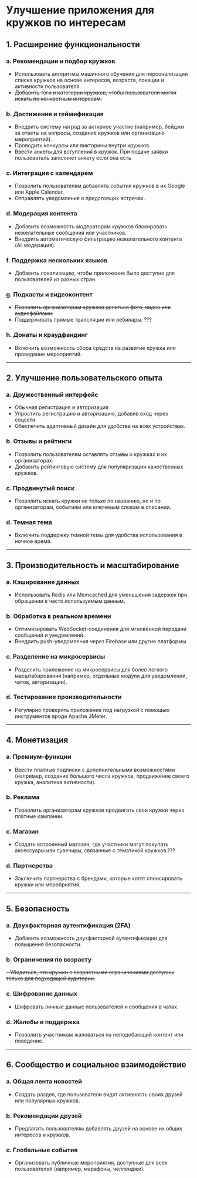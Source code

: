 # Улучшение приложения для кружков по интересам

## 1. Расширение функциональности

### a. Рекомендации и подбор кружков

- Использовать алгоритмы машинного обучения для персонализации списка кружков на основе интересов, возраста, локации и
  активности пользователя.
- ~~Добавить теги и категории кружков, чтобы пользователи могли искать по конкретным интересам.~~

### b. Достижения и геймификация

- Внедрить систему наград за активное участие (например, бейджи за ответы на вопросы, создание кружков или организацию
  мероприятий).
- Проводить конкурсы или викторины внутри кружков.
- Ввести анкеты для вступления в кружок. При подаче заявки пользователь заполняет анкету если она есть

### c. Интеграция с календарем

- Позволить пользователям добавлять события кружков в их Google или Apple Calendar.
- Отправлять уведомления о предстоящих встречах.

### d. Модерация контента

- Добавить возможность модераторам кружков блокировать нежелательные сообщения или участников.
- Внедрить автоматическую фильтрацию нежелательного контента (AI-модерация).

### f. Поддержка нескольких языков

- Добавить локализацию, чтобы приложение было доступно для пользователей из разных стран.

### g. Подкасты и видеоконтент

- ~~Позволить организаторам кружков делиться фото, видео или аудиофайлами.~~
- Поддерживать прямые трансляции или вебинары. ???

### h. Донаты и краудфандинг

- Включить возможность сбора средств на развитие кружка или проведение мероприятий.

---

## 2. Улучшение пользовательского опыта

### a. Дружественный интерфейс

- Обычная регистрация и авторизация
- Упростить регистрацию и авторизацию, добавив вход через соцсети.
- Обеспечить адаптивный дизайн для удобства на всех устройствах.

### b. Отзывы и рейтинги

- Позволить пользователям оставлять отзывы о кружках и их организаторах.
- Добавить рейтинговую систему для популяризации качественных кружков.

### c. Продвинутый поиск

- Позволить искать кружки не только по названию, но и по организаторам, событиям или ключевым словам в описании.

### d. Темная тема

- Включить поддержку темной темы для удобства использования в ночное время.

---

## 3. Производительность и масштабирование

### a. Кэширование данных

- Использовать Redis или Memcached для уменьшения задержек при обращении к часто используемым данным.

### b. Обработка в реальном времени

- Оптимизировать WebSocket-соединения для мгновенной передачи сообщений и уведомлений.
- Внедрить push-уведомления через Firebase или другие платформы.

### c. Разделение на микросервисы

- Разделить приложение на микросервисы для более легкого масштабирования (например, отдельные модули для уведомлений,
  чатов, авторизации).

### d. Тестирование производительности

- Регулярно проверять приложение под нагрузкой с помощью инструментов вроде Apache JMeter.

---

## 4. Монетизация

### a. Премиум-функции

- Ввести платные подписки с дополнительными возможностями (например, создание большого числа кружков, продвижение своего
  кружка, аналитика активности).

### b. Реклама

- Позволить организаторам кружков продвигать свои кружки через платные кампании.

### c. Магазин

- Создать встроенный магазин, где участники могут покупать аксессуары или сувениры, связанные с тематикой кружков.???

### d. Партнерства

- Заключить партнерства с брендами, которые хотят спонсировать кружки или мероприятия.

---

## 5. Безопасность

### a. Двухфакторная аутентификация (2FA)

- Добавить возможность двухфакторной аутентификации для повышения безопасности.

### b. Ограничения по возрасту

~~- Убедиться, что кружки с возрастными ограничениями доступны только для подходящей аудитории.~~

### c. Шифрование данных

- Шифровать личные данные пользователей и сообщения в чатах.

### d. Жалобы и поддержка

- Позволить участникам жаловаться на неподобающий контент или поведение.

---

## 6. Сообщество и социальное взаимодействие

### a. Общая лента новостей

- Создать раздел, где пользователи видят активность своих друзей или популярных кружков.

### b. Рекомендации друзей

- Предлагать пользователям добавлять друзей на основе их общих интересов и кружков.

### c. Глобальные события

- Организовать публичные мероприятия, доступные для всех пользователей (например, марафоны, челленджи).
